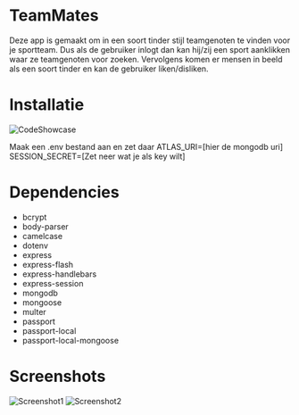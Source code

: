 # TeamMates
Deze app is gemaakt om in een soort tinder stijl teamgenoten te vinden voor je sportteam. Dus als de gebruiker inlogt dan kan hij/zij een sport aanklikken waar ze teamgenoten voor zoeken. Vervolgens komen er mensen in beeld als een soort tinder en kan de gebruiker liken/disliken. 

# Installatie
![CodeShowcase]()

Maak een .env bestand aan en zet daar
ATLAS_URI=[hier de mongodb uri]
SESSION_SECRET=[Zet neer wat je als key wilt]

# Dependencies
- bcrypt
- body-parser
- camelcase
- dotenv
- express
- express-flash
- express-handlebars
- express-session
- mongodb
- mongoose
- multer
- passport
- passport-local
- passport-local-mongoose

# Screenshots
![Screenshot1]()
![Screenshot2]()